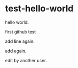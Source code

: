 # test-hello-world

hello world.

first github test

add line again.

add again.

edit by another user.
